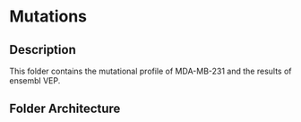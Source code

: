 Mutations
=========

## Description
This folder contains the mutational profile of MDA-MB-231 and the results of ensembl VEP.

## Folder Architecture

